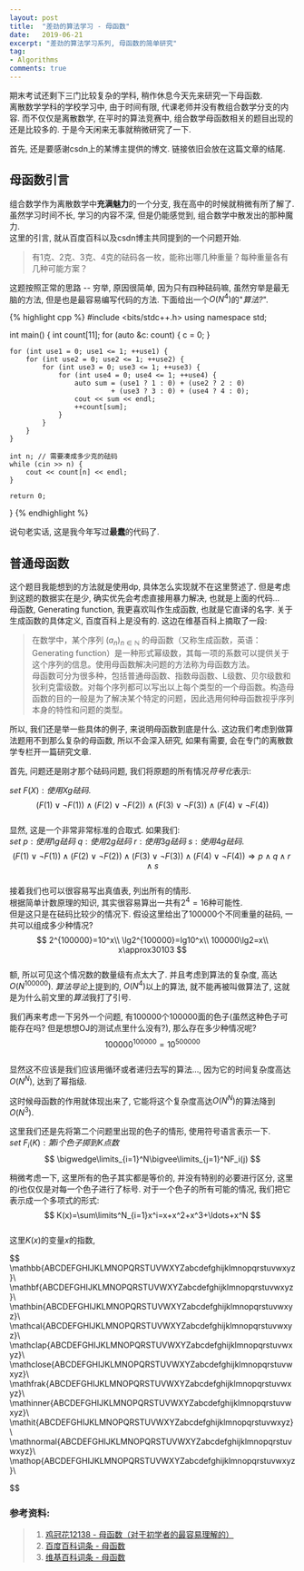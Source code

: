 ```yaml
---
layout: post
title:  "差劲的算法学习 - 母函数"
date:   2019-06-21
excerpt: "差劲的算法学习系列, 母函数的简单研究"
tag:
- Algorithms
comments: true
---
```


期末考试还剩下三门比较复杂的学科, 稍作休息今天先来研究一下母函数.  
离散数学学科的学校学习中, 由于时间有限, 代课老师并没有教组合数学分支的内容. 而不仅仅是离散数学, 在平时的算法竞赛中, 组合数学母函数相关的题目出现的还是比较多的. 于是今天闲来无事就稍微研究了一下.  

首先, 还是要感谢csdn上的某博主提供的博文. 链接依旧会放在这篇文章的结尾.   

## 母函数引言
组合数学作为离散数学中**充满魅力**的一个分支, 我在高中的时候就稍微有所了解了. 虽然学习时间不长, 学习的内容不深, 但是仍能感觉到, 组合数学中散发出的那种魔力.  
这里的引言, 就从百度百科以及csdn博主共同提到的一个问题开始.   

> 有1克、2克、3克、4克的砝码各一枚，能称出哪几种重量？每种重量各有几种可能方案？

这题按照正常的思路 -- 穷举, 原因很简单, 因为只有四种砝码嘛, 虽然穷举是最无脑的方法, 但是也是最容易编写代码的方法. 下面给出一个$O(N^4)$的"*算法?*".

{% highlight cpp %}
#include <bits/stdc++.h>
using namespace std;

int main()
{
    int count[11];
    for (auto &c: count) {
        c = 0;
    }

    for (int use1 = 0; use1 <= 1; ++use1) {
        for (int use2 = 0; use2 <= 1; ++use2) {
            for (int use3 = 0; use3 <= 1; ++use3) {
                for (int use4 = 0; use4 <= 1; ++use4) {
                    auto sum = (use1 ? 1 : 0) + (use2 ? 2 : 0) 
                             + (use3 ? 3 : 0) + (use4 ? 4 : 0);
                    cout << sum << endl;
                    ++count[sum];
                }
            }
        }
    }

    int n; // 需要凑成多少克的砝码
    while (cin >> n) {
        cout << count[n] << endl;
    }

    return 0;
}
{% endhighlight %}  

说句老实话, 这是我今年写过**最蠢**的代码了. 

## 普通母函数  
这个题目我能想到的方法就是使用dp, 具体怎么实现就不在这里赘述了. 但是考虑到这题的数据实在是少, 确实优先会考虑直接用暴力解决, 也就是上面的代码...   
母函数, Generating function, 我更喜欢叫作生成函数, 也就是它直译的名字. 关于生成函数的具体定义, 百度百科上是没有的. 这边在维基百科上摘取了一段:
> 在数学中，某个序列 $(a_{n})_{n\in\mathbb{N}}$ 的母函数（又称生成函数，英语：Generating function）是一种形式幂级数，其每一项的系数可以提供关于这个序列的信息。使用母函数解决问题的方法称为母函数方法。  
> 母函数可分为很多种，包括普通母函数、指数母函数、L级数、贝尔级数和狄利克雷级数。对每个序列都可以写出以上每个类型的一个母函数。构造母函数的目的一般是为了解决某个特定的问题，因此选用何种母函数视乎序列本身的特性和问题的类型。  

所以, 我们还是举一些具体的例子, 来说明母函数到底是什么. 这边我们考虑到做算法题用不到那么复杂的母函数, 所以不会深入研究, 如果有需要, 会在专门的离散数学专栏开一篇研究文章.   

首先, 问题还是刚才那个砝码问题, 我们将原题的所有情况*符号化*表示:  

$set\ F(X): 使用Xg砝码.$   
$$
(F(1)\lor\lnot F(1)) \land (F(2)\lor\lnot F(2)) \land (F(3)\lor\lnot F(3)) \land (F(4)\lor\lnot F(4))  
$$  
显然, 这是一个非常非常标准的合取式. 如果我们:  
$set\ p: 使用1g砝码\ q: 使用2g砝码\ r: 使用3g砝码\ s: 使用4g砝码.$  
$$  
(F(1)\lor\lnot F(1)) \land (F(2)\lor\lnot F(2)) \land (F(3)\lor\lnot F(3)) \land (F(4)\lor\lnot F(4))\Rightarrow p\land q\land r\land s  
$$  
接着我们也可以很容易写出真值表, 列出所有的情形.  
根据简单计数原理的知识, 其实很容易算出一共有$2^4=16$种可能性.   
但是这只是在砝码比较少的情况下. 假设这里给出了$100000$个不同重量的砝码, 一共可以组成多少种情况?   
$$  
2^{100000}=10^x\\
\lg2^{100000}=lg10^x\\
100000\lg2=x\\
x\approx30103
$$      
额, 所以可见这个情况数的数量级有点太大了. 并且考虑到算法的复杂度, 高达$O(N^{100000})$. *算法导论*上提到的, $O(N^4)$以上的算法, 就不能再被叫做算法了, 这就是为什么前文里的*算法*我打了引号.    

我们再来考虑一下另外一个问题, 有100000个100000面的色子(虽然这种色子可能存在吗? 但是想想OJ的测试点里什么没有?), 那么存在多少种情况呢?    
$$100000^{100000}=10^{500000}$$   
显然这不应该是我们应该用循环或者递归去写的算法..., 因为它的时间复杂度高达$O(N^N)$, 达到了幂指级.  

这时候母函数的作用就体现出来了, 它能将这个复杂度高达$O(N^N)$的算法降到$O(N^3)$.  

这里我们还是先将第二个问题里出现的色子的情形, 使用符号语言表示一下.   
$set\ F_i(K): 第i个色子掷到K点数$   
$$
\bigwedge\limits_{i=1}^N\bigvee\limits_{j=1}^NF_i(j)
$$  

稍微考虑一下, 这里所有的色子其实都是等价的, 并没有特别的必要进行区分, 这里的$i$也仅仅是对每一个色子进行了标号. 对于一个色子的所有可能的情况, 我们把它表示成一个多项式的形式:    
$$
K(x)=\sum\limits^N_{i=1}x^i=x+x^2+x^3+\ldots+x^N
$$  
这里$K(x)$的变量$x$的指数, 

$$
\mathbb{ABCDEFGHIJKLMNOPQRSTUVWXYZabcdefghijklmnopqrstuvwxyz}\\
\mathbf{ABCDEFGHIJKLMNOPQRSTUVWXYZabcdefghijklmnopqrstuvwxyz}\\
\mathbin{ABCDEFGHIJKLMNOPQRSTUVWXYZabcdefghijklmnopqrstuvwxyz}\\
\mathcal{ABCDEFGHIJKLMNOPQRSTUVWXYZabcdefghijklmnopqrstuvwxyz}\\
\mathclap{ABCDEFGHIJKLMNOPQRSTUVWXYZabcdefghijklmnopqrstuvwxyz}\\
\mathclose{ABCDEFGHIJKLMNOPQRSTUVWXYZabcdefghijklmnopqrstuvwxyz}\\
\mathfrak{ABCDEFGHIJKLMNOPQRSTUVWXYZabcdefghijklmnopqrstuvwxyz}\\
\mathinner{ABCDEFGHIJKLMNOPQRSTUVWXYZabcdefghijklmnopqrstuvwxyz}\\
\mathit{ABCDEFGHIJKLMNOPQRSTUVWXYZabcdefghijklmnopqrstuvwxyz}\\
\mathnormal{ABCDEFGHIJKLMNOPQRSTUVWXYZabcdefghijklmnopqrstuvwxyz}\\
\mathop{ABCDEFGHIJKLMNOPQRSTUVWXYZabcdefghijklmnopqrstuvwxyz}\\

$$


### 参考资料:
> 1. [鸡冠花12138 - 母函数（对于初学者的最容易理解的）](https://blog.csdn.net/yu121380/article/details/79914529)
> 2. [百度百科词条 - 母函数](https://baike.baidu.com/item/母函数)
> 3. [维基百科词条 - 母函数](https://zh.wikipedia.org/wiki/%E6%AF%8D%E5%87%BD%E6%95%B0)

